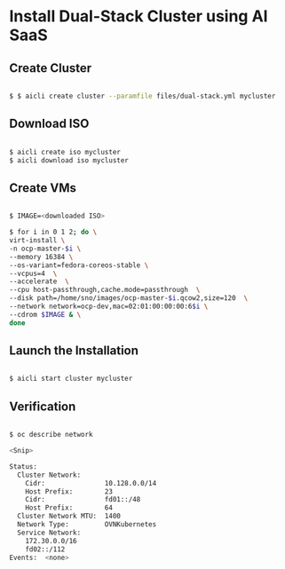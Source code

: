 # Install Dual-Stack Cluster using AI SaaS

## Create Cluster

~~~bash

$ $ aicli create cluster --paramfile files/dual-stack.yml mycluster

~~~

## Download ISO

~~~bash

$ aicli create iso mycluster
$ aicli download iso mycluster

~~~

## Create VMs

~~~bash

$ IMAGE=<downloaded ISO>

$ for i in 0 1 2; do \
virt-install \
-n ocp-master-$i \
--memory 16384 \
--os-variant=fedora-coreos-stable \
--vcpus=4  \
--accelerate  \
--cpu host-passthrough,cache.mode=passthrough  \
--disk path=/home/sno/images/ocp-master-$i.qcow2,size=120  \
--network network=ocp-dev,mac=02:01:00:00:00:6$i \
--cdrom $IMAGE & \
done

~~~

## Launch the Installation

~~~bash

$ aicli start cluster mycluster

~~~

## Verification

~~~bash

$ oc describe network

<Snip>

Status:
  Cluster Network:
    Cidr:               10.128.0.0/14
    Host Prefix:        23
    Cidr:               fd01::/48
    Host Prefix:        64
  Cluster Network MTU:  1400
  Network Type:         OVNKubernetes
  Service Network:
    172.30.0.0/16
    fd02::/112
Events:  <none>

~~~

